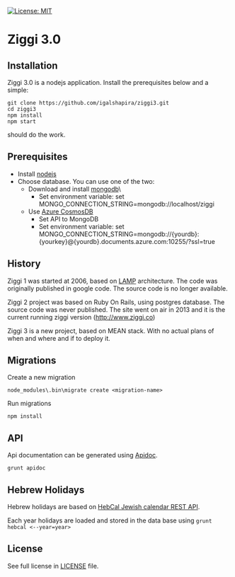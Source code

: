 [![License: MIT](https://img.shields.io/badge/License-MIT-yellow.svg)](https://opensource.org/licenses/MIT)

# Ziggi 3.0

## Installation

Ziggi 3.0 is a nodejs application. Install the prerequisites below and a simple:

```
git clone https://github.com/igalshapira/ziggi3.git
cd ziggi3
npm install
npm start
```

should do the work.

## Prerequisites

* Install [nodejs](https://nodejs.org/en/download/)
* Choose database. You can use one of the two:
  * Download and install [mongodb](https://www.mongodb.com/)\
    * Set environment variable: set MONGO_CONNECTION_STRING=mongodb://localhost/ziggi
  * Use [Azure CosmosDB](https://azure.microsoft.com/en-us/try/cosmosdb/)
    * Set API to MongoDB
    * Set environment variable: set MONGO_CONNECTION_STRING=mongodb://{yourdb}:{yourkey}@{yourdb}.documents.azure.com:10255/?ssl=true


## History

Ziggi 1 was started at 2006, based on [LAMP](https://en.wikipedia.org/wiki/LAMP_(software_bundle)) architecture. The code was originally published in google code.
The source code is no longer available.

Ziggi 2 project was based on Ruby On Rails, using postgres database. The source code was never published. The site went on air in 2013 and it is the current running ziggi version (http://www.ziggi.co)

Ziggi 3 is a new project, based on MEAN stack. With no actual plans of when and where and if to deploy it.

## Migrations

Create a new migration

```
node_modules\.bin\migrate create <migration-name>
```

Run migrations

```
npm install
```

## API

Api documentation can be generated using [Apidoc](http://apidocjs.com/).

```
grunt apidoc
```

## Hebrew Holidays

Hebrew holidays are based on [HebCal Jewish calendar REST API](https://www.hebcal.com/home/195/jewish-calendar-rest-api).

Each year holidays are loaded and stored in the data base using `grunt hebcal <--year=year>`

## License

See full license in [LICENSE](LICENSE) file.